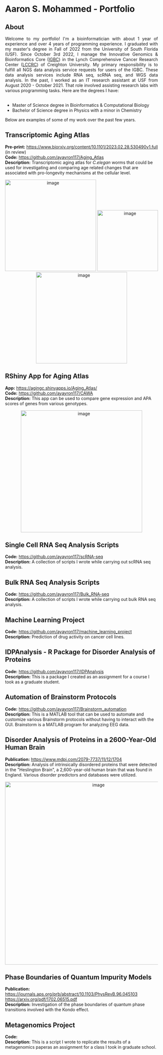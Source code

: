 # Aaron S. Mohammed - Portfolio

## About
<div align='justify'>
Welcome to my portfolio! I'm a bioinformatician with about 1 year of experience and over 4 years of programming experience. I graduated with my master's degree in Fall of 2022 from the University of South Florida (USF). Since October 3rd 2022, I manage the Innovative Genomics & Bioinformatics Core (<a href="https://my.creighton.edu/researchservices/corefacilities/innovativegenomicsbioinformaticscore/">IGBC</a>) in the Lynch Comprehensive Cancer Research Center (<a href="https://www.creighton.edu/medicine/research/research-centers-and-institutes/lynch-comprehensive-cancer-research-center">LCCRC</a>) of Creighton University. My primary responsibility is to fulfill all NGS data analysis service requests for users of the IGBC. These data analysis services include RNA seq, scRNA seq, and WGS data analysis. In the past, I worked as an IT research assistant at USF from August 2020 - October 2021. That role involved assisting research labs with various programming tasks. Here are the degrees I have:  
</div>
<br/> 

- Master of Science degree in Bioinformatics & Computational Biology
- Bachelor of Science degree in Physics with a minor in Chemistry  

Below are examples of some of my work over the past few years.

## Transcriptomic Aging Atlas 
**Pre-print:** https://www.biorxiv.org/content/10.1101/2023.02.28.530490v1.full (in review)  
**Code:** https://github.com/ayayron117/Aging_Atlas  
**Description:** Transcriptomic aging atlas for *C.elegan* worms that could be used for investigating and comparing age related changes that are associated with pro-longevity mechanisms at the cellular level.  
<p align="center">
  <img width="300" alt="image" src="https://github.com/ayayron117/Portfolio/assets/135864654/bd43e4dc-92cd-4b05-b565-7713ab174f55">
  <img width="200" alt="image" src="https://github.com/ayayron117/Portfolio/assets/135864654/3cd1b420-591c-4859-ba88-dae6a68e78a2">
  <img width="300" alt="image" src="https://github.com/ayayron117/Portfolio/assets/135864654/2c3b96bc-aac6-4f5c-a953-c38d05461b06">
</p>

## RShiny App for Aging Atlas
**App:** https://agingc.shinyapps.io/Aging_Atlas/  
**Code:** https://github.com/ayayron117/CAWA  
**Description:**  This app can be used to compare gene expression and APA scores of genes from various genotypes.
<p align="center">
  <img width="400" alt="image" src="https://github.com/ayayron117/Portfolio/assets/135864654/1e8a4a21-92dd-4405-ab3e-1e10e3853ffb">
</p>

## Single Cell RNA Seq Analysis Scripts
**Code:** https://github.com/ayayron117/scRNA-seq  
**Description:** A collection of scripts I wrote while carrying out scRNA seq analysis.  
<p align="center">
</p>

## Bulk RNA Seq Analysis Scripts
**Code:** https://github.com/ayayron117/Bulk_RNA-seq  
**Description:** A collection of scripts I wrote while carrying out bulk RNA seq analysis.
<p align="center">
</p>

## Machine Learning Project
**Code:** https://github.com/ayayron117/machine_learning_project  
**Description:**  Prediction of drug activity on cancer cell lines.  
<p align="center">
</p>

## IDPAnalysis - R Package for Disorder Analysis of Proteins
**Code:** https://github.com/ayayron117/IDPAnalysis  
**Description:** This is a package I created as an assignment for a course I took as a graduate student.
<p align="center">
</p>

## Automation of Brainstorm Protocols 
**Code:** https://github.com/ayayron117/Brainstorm_automation  
**Description:** This is a MATLAB tool that can be used to automate and customize various Brainstorm protocols without having to interact with the GUI. Brainstorm is a MATLAB program for analyzing EEG data.

## Disorder Analysis of Proteins in a 2600-Year-Old Human Brain
**Publication:** https://www.mdpi.com/2079-7737/11/12/1704  
**Description:** Analysis of intrinsically disordered proteins that were detected in the "Heslington Brain", a 2,600-year-old human brain that was found in England. Various disorder predictors and databases were utilized. 
<p align="center">
  <img width="600" alt="image" src="https://github.com/ayayron117/Portfolio/assets/135864654/b723b3d4-6606-4881-b46e-3520233d6f36">
</p>  

## Phase Boundaries of Quantum Impurity Models
**Publication:** https://journals.aps.org/prb/abstract/10.1103/PhysRevB.96.045103  
https://arxiv.org/pdf/1702.06515.pdf    
**Description:** Investigation of the phase boundaries of quantum phase transitions involved with the Kondo effect.
<p align="center">
</p>

## Metagenomics Project
**Code:**  
**Description:**  This is a script I wrote to replicate the results of a metagenomics paperas an assignment for a class I took in graduate school.
<p align="center">
</p>



